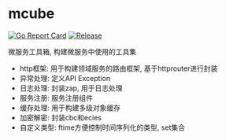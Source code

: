 # mcube

[![Go Report Card](https://goreportcard.com/badge/github.com/infraboard/mcube)](https://goreportcard.com/report/github.com/infraboard/mcube)
[![Release](https://img.shields.io/github/release/infraboard/mcube.svg?style=flat-square)](https://github.com/infraboard/mcube/releases)

微服务工具箱, 构建微服务中使用的工具集

+ http框架: 用于构建领域服务的路由框架, 基于httprouter进行封装
+ 异常处理: 定义API Exception
+ 日志处理: 封装zap, 用于日志处理
+ 服务注册: 服务注册组件
+ 缓存处理: 用于构建多级对象缓存
+ 加密解密: 封装cbc和ecies
+ 自定义类型: ftime方便控制时间序列化的类型, set集合


